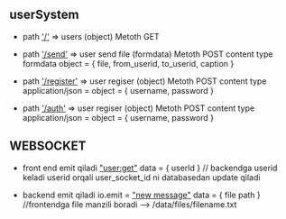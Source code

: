 ## userSystem

* path ['/'](https://github.com/Sarvarbek2003/userSystem/edit/main/README.md) => users (object) Metoth GET

* path ['/send'](https://github.com/Sarvarbek2003/userSystem/edit/main/README.md) => user send file (formdata) Metoth POST content type formdata  object = { file, from_userid, to_userid, caption }

* path ['/register'](https://github.com/Sarvarbek2003/userSystem/edit/main/README.md) =>  user regiser (object) Metoth POST content type application/json = object = { username, password }

* path ['/auth'](https://github.com/Sarvarbek2003/userSystem/edit/main/README.md) =>  user regiser (object) Metoth POST content type application/json = object = { username, password }

## WEBSOCKET

* front end emit qiladi ["user:get"](https://github.com/Sarvarbek2003/userSystem/edit/main/README.md)  data = { userId } // backendga userid keladi userid orqali user_socket_id ni databasedan update qiladi 

* backend emit qiladi io.emit = ["new message"](https://github.com/Sarvarbek2003/userSystem/edit/main/README.md) data = { file path } //frontendga file manzili boradi --> /data/files/filename.txt


